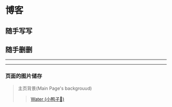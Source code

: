 # 博客
## 随手写写
## 随手删删
---
---
### 页面的图片储存
> 主页背景(Main Page's backgrouud)
>> [Water (小鸭子🐤)](https://github.com/longsig/longsig.github.io/tree/master/photo/water)
